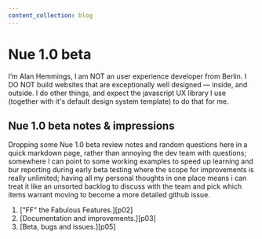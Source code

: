 ```yaml
---
content_collection: blog
---
```


# Nue 1.0 beta

I’m Alan Hemmings, I am NOT an user experience developer from Berlin. I DO NOT build websites that are exceptionally well designed — inside, and outside. I do other things, and expect the javascript UX library I use (together with it's default design system template) to do that for me.

## Nue 1.0 beta notes & impressions

Dropping some Nue 1.0 beta review notes and random questions here in a quick markdown page, rather than annoying the dev team with questions; somewhere I can point to some working examples to speed up learning and bur reporting during early beta testing where the scope for improvements is really unlimited; having all my personal thoughts in one place means i can treat it like an unsorted backlog to discuss with the team and pick which items warrant moving to become a more detailed github issue.

 1. ["FF" the Fabulous Features.][p02]
 1. [Documentation and improvements.][p03]
 1. [Beta, bugs and issues.][p05]

 
